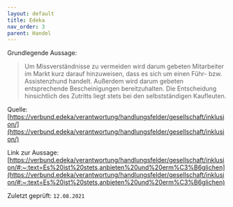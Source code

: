 ```yaml
---
layout: default
title: Edeka
nav_order: 3
parent: Handel
---
```


Grundlegende Aussage: 

> Um Missverständnisse zu vermeiden wird darum gebeten Mitarbeiter im
> Markt kurz darauf hinzuweisen, dass es sich um einen Führ- bzw.
> Assistenzhund handelt. Außerdem wird darum gebeten entsprechende
> Bescheinigungen bereitzuhalten. Die Entscheidung hinsichtlich des
> Zutritts liegt stets bei den selbstständigen Kaufleuten.

Quelle:
[https://verbund.edeka/verantwortung/handlungsfelder/gesellschaft/inklusion/](https://verbund.edeka/verantwortung/handlungsfelder/gesellschaft/inklusion/)

Link zur Aussage: [https://verbund.edeka/verantwortung/handlungsfelder/gesellschaft/inklusion/#:~:text=Es%20ist%20stets,anbieten%20und%20erm%C3%B6glichen](https://verbund.edeka/verantwortung/handlungsfelder/gesellschaft/inklusion/#:~:text=Es%20ist%20stets,anbieten%20und%20erm%C3%B6glichen)

Zuletzt geprüft: `12.08.2021`